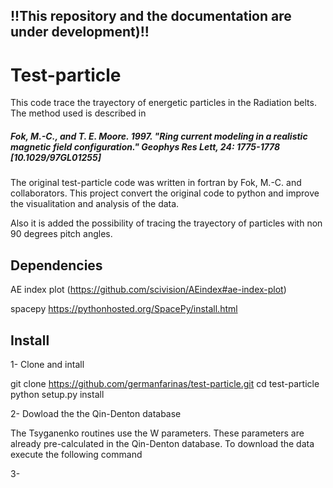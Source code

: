 ## !!This repository and the documentation are under development)!!

# Test-particle  
This code trace the trayectory of energetic particles in the Radiation belts. The method used is described in 
##### Fok, M.-C., and T. E. Moore. 1997. "Ring current modeling in a realistic magnetic field configuration." Geophys Res Lett, 24: 1775-1778 [10.1029/97GL01255]

The original test-particle code was written in fortran by Fok, M.-C. and collaborators. This project convert the original code to python and improve the visualitation and analysis of the data. 

Also it is added the possibility of tracing the trayectory of particles with non 90 degrees pitch angles.
## Dependencies

AE index plot (https://github.com/scivision/AEindex#ae-index-plot)

spacepy https://pythonhosted.org/SpacePy/install.html

## Install

1- Clone and intall

git clone https://github.com/germanfarinas/test-particle.git 
cd test-particle
python setup.py install


2- Dowload the the Qin-Denton database

The Tsyganenko routines use the W parameters. These parameters are already pre-calculated in the Qin-Denton database. To download the data execute the following command


3- 
